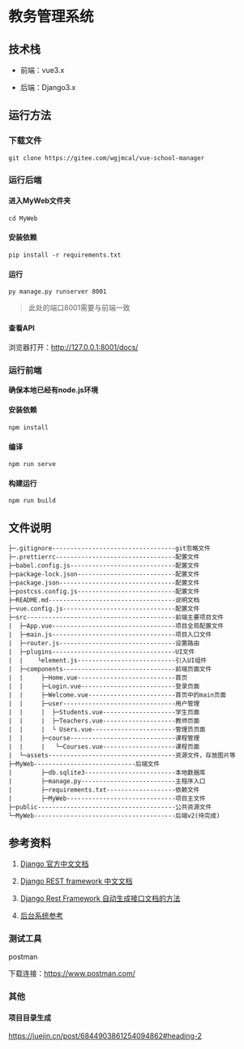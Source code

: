 # 教务管理系统

## 技术栈

- 前端：vue3.x

- 后端：Django3.x

## 运行方法

### 下载文件
```
git clone https://gitee.com/wgjmcal/vue-school-manager
```
### 运行后端

#### 进入MyWeb文件夹
```
cd MyWeb
```
#### 安装依赖

```
pip install -r requirements.txt
```
#### 运行

```
py manage.py runserver 8001
```
> 此处的端口8001需要与前端一致

#### 查看API

浏览器打开：http://127.0.0.1:8001/docs/


### 运行前端

**确保本地已经有node.js环境**

#### 安装依赖
```
npm install
```

#### 编译
```
npm run serve
```

#### 构建运行
```
npm run build
```


## 文件说明
```
├─.gitignore----------------------------------git忽略文件
├─.prettierrc---------------------------------配置文件
├─babel.config.js-----------------------------配置文件
├─package-lock.json---------------------------配置文件
├─package.json--------------------------------配置文件
├─postcss.config.js---------------------------配置文件
├─README.md-----------------------------------说明文档
├─vue.config.js-------------------------------配置文件
├─src-----------------------------------------前端主要项目文件
|  ├─App.vue----------------------------------项目全局配置文件
|  ├─main.js----------------------------------项目入口文件
|  ├─router.js--------------------------------设置路由
|  ├─plugins----------------------------------UI文件
|  |    └element.js---------------------------引入UI组件
|  ├─components-------------------------------前端页面文件
|  |     ├─Home.vue---------------------------首页
|  |     ├─Login.vue--------------------------登录页面
|  |     ├─Welcome.vue------------------------首页中的main页面
|  |     ├─user-------------------------------用户管理
|  |     |  ├─Students.vue--------------------学生页面
|  |     |  ├─Teachers.vue--------------------教师页面
|  |     |  └ Users.vue-----------------------管理员页面
|  |     ├─course-----------------------------课程管理
|  |     |   └─Courses.vue--------------------课程页面
|  └─assets-----------------------------------资源文件，存放图片等
├─MyWeb----------------------------后端文件
|        ├─db.sqlite3-------------------------本地数据库
|        ├─manage.py--------------------------主程序入口
|        ├─requirements.txt-------------------依赖文件
|        ├─MyWeb------------------------------项目主文件
├─public--------------------------------------公共资源文件
└─MyWeb---------------------------------------后端v2(待完成)
````
## 参考资料

1. [Django 官方中文文档](https://docs.djangoproject.com/zh-hans/3.2/)

2. [Django REST framework 中文文档](https://q1mi.github.io/Django-REST-framework-documentation/)

3. [Django Rest Framework 自动生成接口文档的方法](https://cloud.tencent.com/developer/article/1632466)

4. [后台系统参考](http://gl.timemeetyou.com/#/login)

### 测试工具
postman

下载连接：https://www.postman.com/


### 其他

#### 项目目录生成
https://juejin.cn/post/6844903861254094862#heading-2

